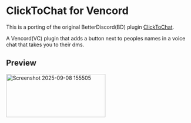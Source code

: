 # ClickToChat for Vencord

This is a porting of the original BetterDiscord(BD) plugin [ClickToChat](https://github.com/hobbica98/ClickToChat-BetterDiscord-Plugin).

A Vencord(VC) plugin that adds a button next to peoples names in a voice chat that takes you to their dms.

## Preview

<img width="270" height="118" alt="Screenshot 2025-09-08 155505" src="https://github.com/user-attachments/assets/45ad45a6-be82-4549-8c1a-0025d37b5f64" />
